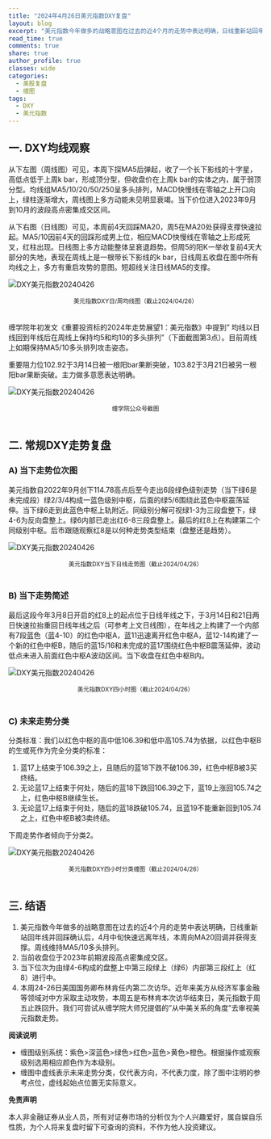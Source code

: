 ```yaml
---
title: "2024年4月26日美元指数DXY复盘"
layout: blog
excerpt: "美元指数今年做多的战略意图在过去的近4个月的走势中表达明确，日线重新站回年线并回踩确认后，4月中旬快速远离年线，本周向MA20回调并获得支撑。周线维持MA5/10多头排列。"
read_time: true
comments: true
share: true
author_profile: true
classes: wide
categories:
  - 美股复盘
  - 缠图
tags:
  - DXY
  - 美元指数
---
```


## 一. DXY均线观察 

从下左图（周线图）可见，本周下探MA5后弹起，收了一个长下影线的十字星，高低点低于上周k bar，形成顶分型，但收盘价在上周k bar的实体之内，属于弱顶分型。均线组MA5/10/20/50/250呈多头排列，MACD快慢线在零轴之上开口向上，绿柱逐渐增大，周线图上多方动能未见明显衰竭。当下价位进入2023年9月到10月的波段高点密集成交区间。 

从下右图（日线图）可见，本周前4天回踩MA20，周5在MA20处获得支撑快速拉起。MA5/10因前4天的回踩形成男上位，相应MACD快慢线在零轴之上形成死叉，红柱出现。日线图上多方动能整体呈衰退趋势。但周5的阳K一举收复前4天大部分的失地，表现在周线上是一根带长下影线的k bar，日线周五收盘在图中所有均线之上，多方有重启攻势的意图。短超线关注日线MA5的支撑。 

![DXY美元指数20240426](https://image.olim.cc/2024/2024-04-26-DXY-j.png)
<small><center>美元指数DXY日/周均线图（截止2024/04/26）</center></small>　

缠学院年初发文《重要投资标的2024年走势展望1：美元指数》中提到” 均线以日线回到年线后在周线上保持均5和均10的多头排列”（下面截图第3点）。目前周线上如期保持MA5/10多头排列攻击姿态。 

重要阻力位102.92于3月14日被一根阳bar果断突破，103.82于3月21日被另一根阳bar果断突破。主力做多意愿表达明确。 

![DXY美元指数20240426](https://image.olim.cc/2024/2024-04-26-DXY-jp.png)
<small><center>缠学院公众号截图</center></small>　

## 二. 常规DXY走势复盘 

### A) 当下走势位次图 

美元指数自2022年9月创下114.78高点后至今走出6段绿色级别走势（当下绿6是未完成段）绿2/3/4构成一蓝色级别中枢，后面的绿5/6围绕此蓝色中枢震荡延伸。当下绿6走到此蓝色中枢上轨附近。同级别分解可视绿1-3为三段盘整下，绿4-6为反向盘整上。绿6内部已走出红6-8三段盘整上。最后的红8上在构建第二个同级别中枢。后市跟随观察红8是以何种走势类型结束（盘整还是趋势）。 

![DXY美元指数20240426](https://image.olim.cc/2024/2024-04-26-DXY-day-c.png)
<small><center>美元指数DXY当下日线走势图（截止2024/04/26） </center></small>　

### B) 当下走势简述 

最后这段今年3月8日开启的红8上的起点位于日线年线之下，于3月14日和21日两日快速拉抬重回日线年线之后（可参考上文日线图），在年线之上构建了一个内部有7段蓝色（蓝4-10）的红色中枢A，蓝11迅速离开红色中枢A，蓝12-14构建了一个新的红色中枢B，随后的蓝15/16和未完成的蓝17围绕红色中枢B震荡延伸，波动低点未进入前面红色中枢A波动区间。当下收盘在红色中枢B内。 

![DXY美元指数20240426](https://image.olim.cc/2024/2024-04-26-DXY-hour.png)
<small><center>美元指数DXY四小时图（截止2024/04/26） </center></small>　

### C) 未来走势分类 

分类标准：我们以红色中枢的高中低106.39和低中高105.74为依据，以红色中枢B的生或死作为完全分类的标准： 

1. 蓝17上结束于106.39之上，且随后的蓝18下跌不破106.39，红色中枢B被3买终结。 
2. 无论蓝17上结束于何处，随后的蓝18下跌回106.39之下，蓝19上涨回105.74之上，红色中枢B继续生长。 
3. 无论蓝17上结束于何处，随后的蓝18跌破105.74，且蓝19不能重新回到105.74之上，红色中枢B被3卖终结。 

下周走势作者倾向于分类2。 

![DXY美元指数20240426](https://image.olim.cc/2024/2024-04-26-DXY-hour-f.png)
<small><center>美元指数DXY四小时分类缠图（截止2024/04/26） </center></small>　

## 三. 结语 

1. 美元指数今年做多的战略意图在过去的近4个月的走势中表达明确，日线重新站回年线并回踩确认后，4月中旬快速远离年线，本周向MA20回调并获得支撑。周线维持MA5/10多头排列。 
2. 当前收盘位于2023年前期波段高点密集成交区。 
3. 当下位次为由绿4-6构成的盘整上中第三段绿上（绿6）内部第三段红上（红8）进行中。 
4. 本周24-26日美国国务卿布林肯任内第二次访华。近年来美方从经济军事金融等领域对中方采取主动攻势，本周五是布林肯本次访华结束日，美元指数于周五止跌回升。我们可尝试从缠学院大师兄提倡的”从中美关系的角度”去审视美元指数走势。 

**阅读说明**

* 缠图级别系统：紫色>深蓝色>绿色>红色>蓝色>黄色>橙色。根据操作或观察级别选用相应颜色作为本级别。
* 缠图中虚线表示未来走势分类，仅代表方向，不代表力度，除了图中注明的参考点位，虚线起始点位置无实际意义。

**免责声明** 

本人非金融证券从业人员，所有对证券市场的分析仅为个人兴趣爱好，属自娱自乐性质，为个人将来复盘时留下可查询的资料，不作为他人投资建议。

